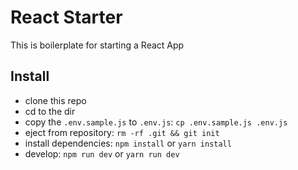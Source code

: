 # React Starter
This is boilerplate for starting a React App

## Install
- clone this repo
- cd to the dir
- copy the `.env.sample.js` to `.env.js`: `cp .env.sample.js .env.js`
- eject from repository: `rm -rf .git && git init`
- install dependencies: `npm install` or `yarn install`
- develop: `npm run dev` or `yarn run dev`

